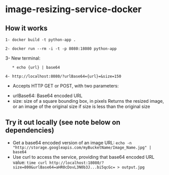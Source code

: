 # image-resizing-service-docker

## How it works
``` 
1- docker build -t python-app .
```
```
2- docker run --rm -i -t -p 8080:18080 python-app
```

3- New terminal: 
```
   * echo {url} | base64
```
```
4- http://localhost:8080/?urlBase64={url}=&size=150
```

- Accepts HTTP GET or POST, with two parameters:
* urlBase64: Base64 encoded URL
* size: size of a square bounding box, in pixels
Returns the resized image, or an image of the original size if size is less than the original size

## Try it out locally (see note below on dependencies)
* Get a base64 encoded version of an image URL:
  `echo -n "http://storage.googleapis.com/myBucketName/Image_Name.jpg" | base64`
* Use curl to access the service, providing that base64 encoded URL value:
  `time curl http://localhost:18080/?size=800&urlBase64=aHR0cDovL3N0b3J...bi5qcGc= > output.jpg`
